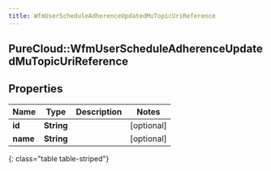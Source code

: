 ```yaml
---
title: WfmUserScheduleAdherenceUpdatedMuTopicUriReference
---
```

## PureCloud::WfmUserScheduleAdherenceUpdatedMuTopicUriReference

## Properties

|Name | Type | Description | Notes|
|------------ | ------------- | ------------- | -------------|
| **id** | **String** |  | [optional] |
| **name** | **String** |  | [optional] |
{: class="table table-striped"}


